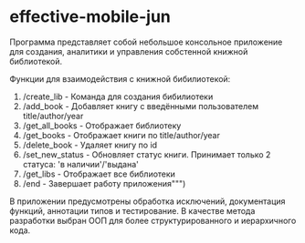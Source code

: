 # effective-mobile-jun
Программа представляет собой небольшое консольное приложение для создания, аналитики и управления собстенной книжной библиотекой. 

Функции для взаимодействия с книжной бибилиотекой:
1. /create_lib - Команда для создания бибилиотеки
2. /add_book - Добавляет книгу с введёнными пользователем title/author/year
3. /get_all_books - Отображает библиотеку
4. /get_books - Отображает книги по title/author/year
5. /delete_book - Удаляет книгу по id
6. /set_new_status - Обновляет статус книги. Принимает только 2 статуса: 'в наличии'/'выдана'
7. /get_libs - Отображает все библиотеки
8. /end - Завершает работу приложения""")

В приложении предусмотрены обработка исключений, документация функций, аннотации типов и тестирование. 
В качестве метода разработки выбран ООП для более структурированного и иерархичного кода.
